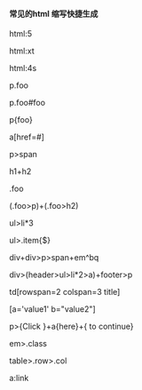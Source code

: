 #### 常见的html 缩写快捷生成

html:5

html:xt

html:4s

p.foo

p.foo#foo


p{foo}


a[href=#]



p>span

h1+h2


.foo

(.foo>p)+(.foo>h2)




ul>li*3

ul>.item{$}


div+div>p>span+em^bq

div>(header>ul>li*2>a)+footer>p

td[rowspan=2 colspan=3 title]


[a='value1' b="value2"]

p>{Click }+a{here}+{ to continue}



em>.class

table>.row>.col

a:link




